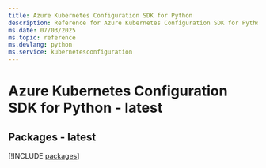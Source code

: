 ```yaml
---
title: Azure Kubernetes Configuration SDK for Python
description: Reference for Azure Kubernetes Configuration SDK for Python
ms.date: 07/03/2025
ms.topic: reference
ms.devlang: python
ms.service: kubernetesconfiguration
---
```

# Azure Kubernetes Configuration SDK for Python - latest
## Packages - latest
[!INCLUDE [packages](kubernetes-configuration-index.md)]